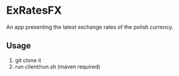 # ExRatesFX
An app presenting the latest exchange rates of the polish currency.

Usage
-------
1. git clone it
2. run client/run.sh (maven required)
